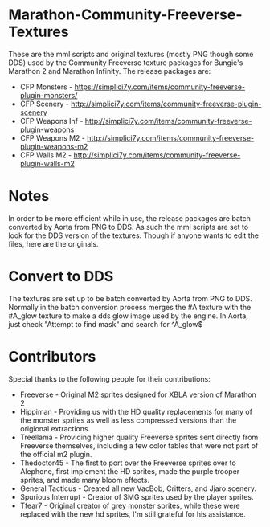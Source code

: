 # Marathon-Community-Freeverse-Textures
These are the mml scripts and original textures (mostly PNG though some DDS) used by the Community Freeverse texture packages for Bungie's Marathon 2 and Marathon Infinity.
The release packages are:

 - CFP Monsters - https://simplici7y.com/items/community-freeverse-plugin-monsters/
 - CFP Scenery - http://simplici7y.com/items/community-freeverse-plugin-scenery
 - CFP Weapons Inf - http://simplici7y.com/items/community-freeverse-plugin-weapons
 - CFP Weapons M2 - http://simplici7y.com/items/community-freeverse-plugin-weapons-m2
 - CFP Walls M2 - http://simplici7y.com/items/community-freeverse-plugin-walls-m2

# Notes
In order to be more efficient while in use, the release packages are batch converted by Aorta from PNG to DDS. As such the mml scripts are set to look for the DDS version of the textures.
Though if anyone wants to edit the files, here are the originals. 

# Convert to DDS
The textures are set up to be batch converted by Aorta from PNG to DDS.  Normally in the batch conversion process merges the #A texture with the #A_glow texture to make a dds glow image used by the engine.
In Aorta, just check "Attempt to find mask" and search for ^A_glow$

# Contributors
Special thanks to the following people for their contributions:
 - Freeverse - Original M2 sprites designed for XBLA version of Marathon 2
 - Hippiman - Providing us with the HD quality replacements for many of the monster sprites as well as less compressed versions than the origional extractions.
 - Treellama - Providing higher quality Freeverse sprites sent directly from Freeverse themselves, including a few color tables that were not part of the official m2 plugin.
 - Thedoctor45 - The first to port over the Freeverse sprites over to Alephone, first implement the HD sprites, made the purple trooper sprites, and made many bloom effects.
 - General Tacticus - Created all new VacBob, Critters, and Jjaro scenery.
 - Spurious Interrupt - Creator of SMG sprites used by the player sprites.
 - Tfear7 - Original creator of grey monster sprites, while these were replaced with the new hd sprites, I'm still grateful for his assistance.

